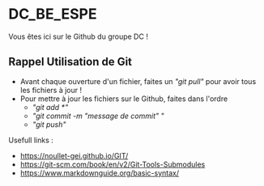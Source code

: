 # DC_BE_ESPE
Vous êtes ici sur le Github du groupe DC !

## Rappel Utilisation de Git
- Avant chaque ouverture d'un fichier, faites un *"git pull"* pour avoir tous les fichiers à jour !
- Pour mettre à jour les fichiers sur le Github, faites dans l'ordre 
  - <em>"git add *"</em> 
  - *"git commit -m "message de commit" "*
  - *"git push"*
                        
Usefull links :
- https://noullet-gei.github.io/GIT/
- https://git-scm.com/book/en/v2/Git-Tools-Submodules
- https://www.markdownguide.org/basic-syntax/
